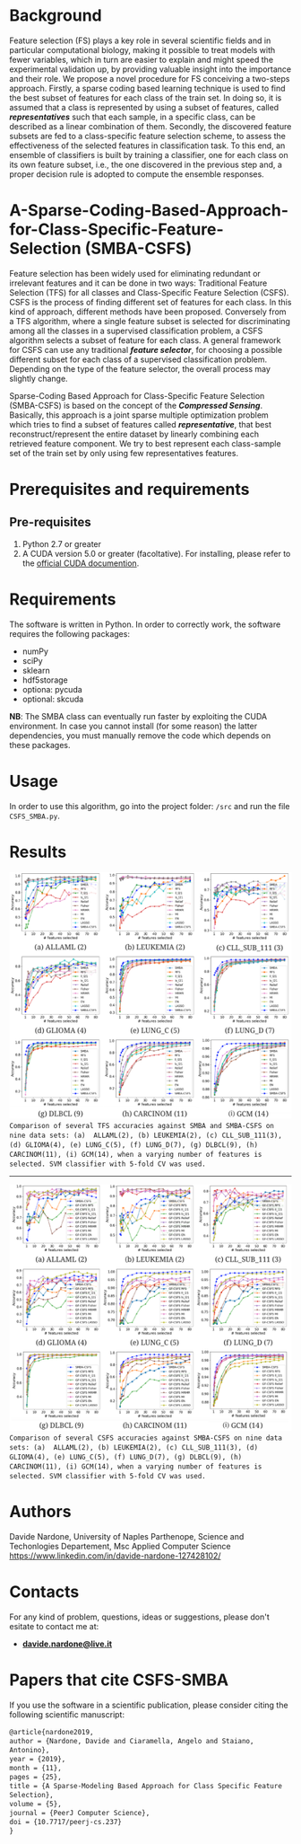 # Background

Feature selection (FS) plays a key role in several scientific fields and in particular computational biology, making it possible to treat models with fewer variables, which in turn are easier to explain and might speed the experimental validation up, by providing valuable insight into the importance and their role. We propose a novel procedure for FS conceiving a two-steps approach. Firstly, a sparse coding based learning technique is used to find the best subset of features for each class of the train set. In doing so, it is assumed that a class is represented by using a subset of features, called **_representatives_** such that each sample, in a specific class, can be described as a linear combination of them.  Secondly, the discovered feature subsets are fed to a class-specific feature selection scheme, to assess the effectiveness of the selected features in classification task. To this end, an ensemble of classifiers is built by training a classifier, one for each class on its own feature subset, i.e., the one discovered in the previous step and, a proper decision rule is adopted to compute the ensemble responses.

# A-Sparse-Coding-Based-Approach-for-Class-Specific-Feature-Selection (SMBA-CSFS)

Feature selection has been widely used for eliminating redundant or irrelevant features and it can be done in two ways: Traditional Feature Selection (TFS) for all classes and Class-Specific Feature Selection (CSFS). CSFS is the process of finding different set of features for each class. In this kind of approach, different methods have been proposed. Conversely from a TFS algorithm, where a single feature subset is selected for discriminating among all the classes in a supervised classification problem, a CSFS algorithm selects a subset of feature for each class. A general framework for CSFS can use any traditional **_feature selector_**, for choosing a possible different subset for each class of a supervised classification problem. Depending on the type of the feature selector, the overall process may slightly change.

Sparse-Coding Based Approach for Class-Specific Feature Selection (SMBA-CSFS) is based on the concept of the **_Compressed Sensing_**. Basically, this approach is a joint sparse multiple optimization problem which tries to find a subset of features called **_representative_**, that best reconstruct/represent the entire dataset by linearly combining each retrieved feature component. We try to best represent each class-sample set of the train set by only using few representatives features. 

# Prerequisites and requirements

## Pre-requisites
1. Python 2.7 or greater <br>
2. A CUDA version 5.0 or greater (facoltative). For installing, please refer to the [official CUDA documention](http://docs.nvidia.com/cuda/#axzz4al7PKeAs).

# Requirements
The software is written in Python. In order to correctly work, the software requires the following packages:

- numPy
- sciPy
- sklearn
- hdf5storage
- optiona: pycuda
- optional: skcuda

**NB**: The SMBA class can eventually run faster by exploiting the CUDA environment. In case you cannot install (for some reason) the latter dependencies, you must manually remove the code which depends on these packages.

# Usage

In order to use this algorithm, go into the project folder: `/src` and run the file `CSFS_SMBA.py`.

# Results

![alt text](img/TFS_vs_OM.png "")
`Comparison of several TFS accuracies against SMBA and SMBA-CSFS on nine data sets:
(a)  ALLAML(2), (b) LEUKEMIA(2), (c) CLL_SUB_111(3), (d) GLIOMA(4), (e) LUNG_C(5), (f) LUNG_D(7), (g) DLBCL(9), (h) CARCINOM(11), (i) GCM(14), when a varying number of features is selected. SVM classifier with 5-fold CV was used.`

<hr>

![alt text](img/GS-CSFS_vs_OM-CSFS.png "")
`Comparison of several CSFS accuracies against SMBA-CSFS on nine data sets:
(a)  ALLAML(2), (b) LEUKEMIA(2), (c) CLL_SUB_111(3), (d) GLIOMA(4), (e) LUNG_C(5), (f) LUNG_D(7), (g) DLBCL(9), (h) CARCINOM(11), (i) GCM(14), when a varying number of features is selected. SVM classifier with 5-fold CV was used.`

# Authors

  Davide Nardone, University of Naples Parthenope, Science and Techonlogies Departement, Msc Applied Computer Science
  https://www.linkedin.com/in/davide-nardone-127428102/
  
# Contacts

For any kind of problem, questions, ideas or suggestions, please don't esitate to contact me at: 
- **davide.nardone@live.it**
  
# Papers that cite CSFS-SMBA

If you use the software in a scientific publication, please consider citing the following scientific manuscript:

```
@article{nardone2019,
author = {Nardone, Davide and Ciaramella, Angelo and Staiano, Antonino},
year = {2019},
month = {11},
pages = {25},
title = {A Sparse-Modeling Based Approach for Class Specific Feature Selection},
volume = {5},
journal = {PeerJ Computer Science},
doi = {10.7717/peerj-cs.237}
}
```
